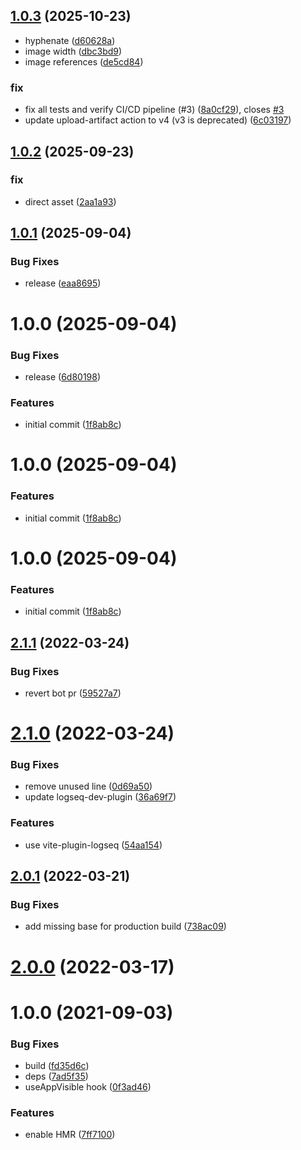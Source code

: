 ## [1.0.3](https://github.com/briansunter/blogseq/compare/v1.0.2...v1.0.3) (2025-10-23)


* hyphenate ([d60628a](https://github.com/briansunter/blogseq/commit/d60628ac43d7304d8e21f6b5b7b5641ee2227423))
* image width ([dbc3bd9](https://github.com/briansunter/blogseq/commit/dbc3bd90aa4c77f05f44f3479115e9c054549938))
* image references ([de5cd84](https://github.com/briansunter/blogseq/commit/de5cd84aad5a209fa1335ca876d510babdf1e17d))


### fix

* fix all tests and verify CI/CD pipeline (#3) ([8a0cf29](https://github.com/briansunter/blogseq/commit/8a0cf29a2090d22f5ed23a56a46352918ea743bc)), closes [#3](https://github.com/briansunter/blogseq/issues/3)
* update upload-artifact action to v4 (v3 is deprecated) ([6c03197](https://github.com/briansunter/blogseq/commit/6c031975f3fb22ce04a0b95c9afe8fe4e8b78225))

## [1.0.2](https://github.com/briansunter/blogseq/compare/v1.0.1...v1.0.2) (2025-09-23)


### fix

* direct asset ([2aa1a93](https://github.com/briansunter/blogseq/commit/2aa1a9373d4e3a70162130162c316bd95afe3f4f))

## [1.0.1](https://github.com/briansunter/blogseq/compare/v1.0.0...v1.0.1) (2025-09-04)


### Bug Fixes

* release ([eaa8695](https://github.com/briansunter/blogseq/commit/eaa8695d26c7d4fe766880e44b2e247cfabd7198))

# 1.0.0 (2025-09-04)


### Bug Fixes

* release ([6d80198](https://github.com/briansunter/blogseq/commit/6d80198e7d62bc93a2d4459f5e450db54925adf8))


### Features

* initial commit ([1f8ab8c](https://github.com/briansunter/blogseq/commit/1f8ab8c8f31ef9ef6e558d89bba1e6a534b0ed9b))

# 1.0.0 (2025-09-04)


### Features

* initial commit ([1f8ab8c](https://github.com/briansunter/blogseq/commit/1f8ab8c8f31ef9ef6e558d89bba1e6a534b0ed9b))

# 1.0.0 (2025-09-04)


### Features

* initial commit ([1f8ab8c](https://github.com/briansunter/blogseq/commit/1f8ab8c8f31ef9ef6e558d89bba1e6a534b0ed9b))

## [2.1.1](https://github.com/pengx17/logseq-plugin-template-react/compare/v2.1.0...v2.1.1) (2022-03-24)


### Bug Fixes

* revert bot pr ([59527a7](https://github.com/pengx17/logseq-plugin-template-react/commit/59527a7044bec0ddd17a79de54844730e8a591a4))

# [2.1.0](https://github.com/pengx17/logseq-plugin-template-react/compare/v2.0.1...v2.1.0) (2022-03-24)


### Bug Fixes

* remove unused line ([0d69a50](https://github.com/pengx17/logseq-plugin-template-react/commit/0d69a504e4847b4859377ada65766b887920ae38))
* update logseq-dev-plugin ([36a69f7](https://github.com/pengx17/logseq-plugin-template-react/commit/36a69f7f13789cd86156273dbf8c01fad793b3e1))


### Features

* use vite-plugin-logseq ([54aa154](https://github.com/pengx17/logseq-plugin-template-react/commit/54aa154615eafa9af8727d0fc1f3031c5e610aa7))

## [2.0.1](https://github.com/pengx17/logseq-plugin-template-react/compare/v2.0.0...v2.0.1) (2022-03-21)


### Bug Fixes

* add missing base for production build ([738ac09](https://github.com/pengx17/logseq-plugin-template-react/commit/738ac09dab9785ccc3564117bc4026cfb4464e9a))

# [2.0.0](https://github.com/pengx17/logseq-plugin-template-react/compare/v1.0.0...v2.0.0) (2022-03-17)

# 1.0.0 (2021-09-03)


### Bug Fixes

* build ([fd35d6c](https://github.com/pengx17/logseq-plugin-template-react/commit/fd35d6c098e030920da26a65c734940a27b604df))
* deps ([7ad5f35](https://github.com/pengx17/logseq-plugin-template-react/commit/7ad5f351a645029823c3ab4cc04db2476948943a))
* useAppVisible hook ([0f3ad46](https://github.com/pengx17/logseq-plugin-template-react/commit/0f3ad46e2fe8f9326e796fb50f8f32d5c66d9bf8))


### Features

* enable HMR ([7ff7100](https://github.com/pengx17/logseq-plugin-template-react/commit/7ff7100552180c6d14f3df37a449b704da29270d))
